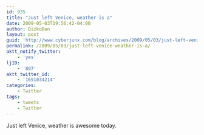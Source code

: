 ```yaml
---
id: 935
title: "Just left Venice, weather is a"
date: 2009-05-03T19:56:42-04:00
author: DizkoDan
layout: post
guid: 'http://www.cyberjunx.com/blog/archives/2009/05/03/just-left-venice-weather-is-a/'
permalink: /2009/05/03/just-left-venice-weather-is-a/
aktt_notify_twitter:
    - 'yes'
ljID:
    - '897'
aktt_twitter_id:
    - '1691034214'
categories:
    - Twitter
tags:
    - tweets
    - Twitter
---
```


Just left Venice, weather is awesome today.